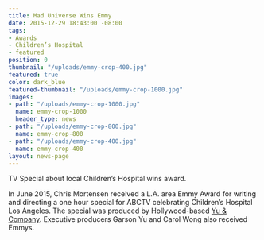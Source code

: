 ```yaml
---
title: Mad Universe Wins Emmy
date: 2015-12-29 18:43:00 -08:00
tags:
- Awards
- Children’s Hospital
- featured
position: 0
thumbnail: "/uploads/emmy-crop-400.jpg"
featured: true
color: dark_blue
featured-thumbnail: "/uploads/emmy-crop-1000.jpg"
images:
- path: "/uploads/emmy-crop-1000.jpg"
  name: emmy-crop-1000
  header_type: news
- path: "/uploads/emmy-crop-800.jpg"
  name: emmy-crop-800
- path: "/uploads/emmy-crop-400.jpg"
  name: emmy-crop-400
layout: news-page
---
```


TV Special about local Children’s Hospital wins award.


In June 2015, Chris Mortensen received a L.A. area Emmy Award for writing and directing a one hour special for ABCTV celebrating Children’s Hospital Los Angeles. The special was produced by Hollywood-based [Yu & Company](http://yuco.com). Executive producers Garson Yu and Carol Wong also received Emmys.
